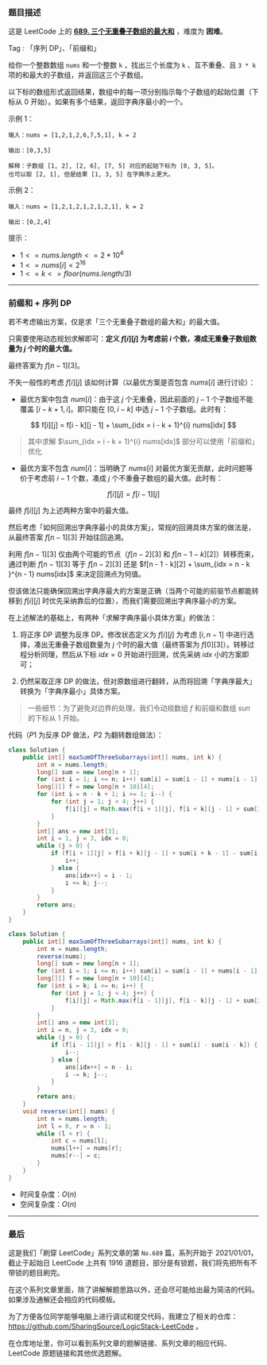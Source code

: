 ### 题目描述

这是 LeetCode 上的 **[689. 三个无重叠子数组的最大和](https://leetcode-cn.com/problems/maximum-sum-of-3-non-overlapping-subarrays/solution/gong-shui-san-xie-jie-he-qian-zhui-he-de-ancx/)** ，难度为 **困难**。

Tag : 「序列 DP」、「前缀和」




给你一个整数数组 `nums` 和一个整数 `k` ，找出三个长度为 `k` 、互不重叠、且 `3 * k` 项的和最大的子数组，并返回这三个子数组。

以下标的数组形式返回结果，数组中的每一项分别指示每个子数组的起始位置（下标从 $0$ 开始）。如果有多个结果，返回字典序最小的一个。

示例 1：
```
输入：nums = [1,2,1,2,6,7,5,1], k = 2

输出：[0,3,5]

解释：子数组 [1, 2], [2, 6], [7, 5] 对应的起始下标为 [0, 3, 5]。
也可以取 [2, 1], 但是结果 [1, 3, 5] 在字典序上更大。
```
示例 2：
```
输入：nums = [1,2,1,2,1,2,1,2,1], k = 2

输出：[0,2,4]
```

提示：
* $1 <= nums.length <= 2 * 10^4$
* $1 <= nums[i] < 2^{16}$
* $1 <= k <= floor(nums.length / 3)$

---

### 前缀和 + 序列 DP

若不考虑输出方案，仅是求「三个无重叠子数组的最大和」的最大值。

只需要使用动态规划求解即可：**定义 $f[i][j]$ 为考虑前 $i$ 个数，凑成无重叠子数组数量为 $j$ 个时的最大值。**

最终答案为 $f[n - 1][3]$。

不失一般性的考虑 $f[i][j]$ 该如何计算（以最优方案是否包含 $nums[i]$ 进行讨论）：

*   最优方案中包含 $num[i]$：由于这 $j$ 个无重叠，因此前面的 $j - 1$ 个子数组不能覆盖 $[i - k + 1, i]$。即只能在 $[0, i - k]$ 中选 $j - 1$ 个子数组。此时有：

$$
f[i][j] = f[i - k][j - 1] + \sum_{idx = i - k + 1}^{i} nums[idx]
$$

> 其中求解 $\sum_{idx = i - k + 1}^{i} nums[idx]$ 部分可以使用「前缀和」优化

*   最优方案不包含 $num[i]$：当明确了 $nums[i]$ 对最优方案无贡献，此时问题等价于考虑前 $i - 1$ 个数，凑成 $j$ 个不重叠子数组的最大值。此时有：

$$
f[i][j] = f[i - 1][j]
$$

最终 $f[i][j]$ 为上述两种方案中的最大值。

然后考虑「如何回溯出字典序最小的具体方案」，常规的回溯具体方案的做法是，从最终答案 $f[n - 1][3]$ 开始往回追溯。

利用 $f[n - 1][3]$ 仅由两个可能的节点（$f[n - 2][3]$ 和 $f[n - 1 - k][2]$）转移而来，通过判断 $f[n - 1][3]$ 等于 $f[n - 2][3]$ 还是 $f[n - 1 - k][2] + \sum_{idx = n - k }^{n - 1} nums[idx]$ 来决定回溯点为何值。

但该做法只能确保回溯出字典序最大的方案是正确（当两个可能的前驱节点都能转移到 $f[i][j]$ 时优先采纳靠后的位置），而我们需要回溯出字典序最小的方案。

在上述解法的基础上，有两种「求解字典序最小具体方案」的做法：

1.  将正序 DP 调整为反序 DP。修改状态定义为 $f[i][j]$ 为考虑 $[i, n - 1]$ 中进行选择，凑出无重叠子数组数量为 $j$ 个时的最大值（最终答案为 $f[0][3]$）。转移过程分析同理，然后从下标 $idx = 0$ 开始进行回溯，优先采纳 $idx$ 小的方案即可；

2.  仍然采取正序 DP 的做法，但对原数组进行翻转，从而将回溯「字典序最大」转换为「字典序最小」具体方案。

> 一些细节：为了避免对边界的处理，我们令动规数组 $f$ 和前缀和数组 $sun$ 的下标从 $1$ 开始。

代码（$P1$ 为反序 DP 做法，$P2$ 为翻转数组做法）：

```Java
class Solution {
    public int[] maxSumOfThreeSubarrays(int[] nums, int k) {
        int n = nums.length;
        long[] sum = new long[n + 1];
        for (int i = 1; i <= n; i++) sum[i] = sum[i - 1] + nums[i - 1];
        long[][] f = new long[n + 10][4];
        for (int i = n - k + 1; i >= 1; i--) {
            for (int j = 1; j < 4; j++) {
                f[i][j] = Math.max(f[i + 1][j], f[i + k][j - 1] + sum[i + k - 1] - sum[i - 1]);
            }
        }
        int[] ans = new int[3];
        int i = 1, j = 3, idx = 0;
        while (j > 0) {
            if (f[i + 1][j] > f[i + k][j - 1] + sum[i + k - 1] - sum[i - 1]) {
                i++;
            } else {
                ans[idx++] = i - 1;
                i += k; j--;
            }
        }
        return ans;
    }
}
```


```Java
class Solution {
    public int[] maxSumOfThreeSubarrays(int[] nums, int k) {
        int n = nums.length;
        reverse(nums);
        long[] sum = new long[n + 1];
        for (int i = 1; i <= n; i++) sum[i] = sum[i - 1] + nums[i - 1];
        long[][] f = new long[n + 10][4];
        for (int i = k; i <= n; i++) {
            for (int j = 1; j < 4; j++) {
                f[i][j] = Math.max(f[i - 1][j], f[i - k][j - 1] + sum[i] - sum[i - k]);
            }
        }
        int[] ans = new int[3];
        int i = n, j = 3, idx = 0;
        while (j > 0) {
            if (f[i - 1][j] > f[i - k][j - 1] + sum[i] - sum[i - k]) {
                i--;
            } else {
                ans[idx++] = n - i;
                i -= k; j--;
            }
        }
        return ans;
    }
    void reverse(int[] nums) {
        int n = nums.length;
        int l = 0, r = n - 1;
        while (l < r) {
            int c = nums[l];
            nums[l++] = nums[r];
            nums[r--] = c;
        }
    }
}
```
* 时间复杂度：$O(n)$
* 空间复杂度：$O(n)$

---

### 最后

这是我们「刷穿 LeetCode」系列文章的第 `No.689` 篇，系列开始于 2021/01/01，截止于起始日 LeetCode 上共有 1916 道题目，部分是有锁题，我们将先把所有不带锁的题目刷完。

在这个系列文章里面，除了讲解解题思路以外，还会尽可能给出最为简洁的代码。如果涉及通解还会相应的代码模板。

为了方便各位同学能够电脑上进行调试和提交代码，我建立了相关的仓库：https://github.com/SharingSource/LogicStack-LeetCode 。

在仓库地址里，你可以看到系列文章的题解链接、系列文章的相应代码、LeetCode 原题链接和其他优选题解。

